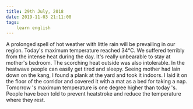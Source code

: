 ```yaml
---
title: 29th July, 2018
date: 2019-11-03 21:11:00
tags:
    learn english
---
```


A prolonged spell of hot weather with little rain will be prevailing in our region. Today's maximum temperature reached 34°C. We suffered terribly from the intense heat during the day. It's really unbearable to stay at mother's bedroom. The scorching heat outside was also intolerable. In the heatwave people can easily get tired and sleepy. Seeing mother had lain down on the kang, I found a plank at the yard and took it indoors. I laid it on the floor of the corridor and covered it with a mat as a bed for taking a nap. Tomorrow 's maximum temperature is one degree higher than today 's. People have been told to prevent heatstroke and reduce the temperature where they rest. 